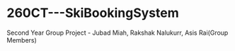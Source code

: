 # 260CT---SkiBookingSystem
Second Year Group Project - Jubad Miah, Rakshak Nalukurr, Asis Rai(Group Members)
